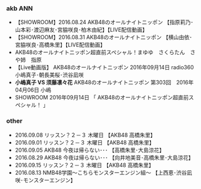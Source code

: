 

### akb ANN


- 【SHOWROOM】2016.08.24 AKB48のオールナイトニッポン 【指原莉乃･山本彩･渡辺麻友･宮脇咲良･柏木由紀】【LIVE配信動画】
- 【SHOWROOM】2016.08.31 AKB48のオールナイトニッポン 【横山由依･宮脇咲良･高橋朱里】【LIVE配信動画】
- AKB48のオールナイトニッポン超直前スペシャル！まゆゆ　さくらたん　さや姉　指原
- 【Live動画版】 AKB48のオールナイトニッポン 2016年09月14日 radio360 小嶋真子･朝長美桜･渋谷凪咲
- **小嶋真子 VS 须藤凛々花** AKB48のオールナイトニッポン 第303回　2016年04月06日 小嶋
- SHOWROOM 2016年09月14日 「 AKB48のオールナイトニッポン超直前スペシャル！ 」


### other
- 2016.09.08 リッスン？２－３ 木曜日 【AKB48 高橋朱里】
- 2016.09.01 リッスン？２－３ 木曜日 【AKB48 高橋朱里】
- 2016.09.05 AKB48 今夜は帰らない･･･ 【高橋朱里･大島涼花】
- 2016.08.29 AKB48 今夜は帰らない･･･ 【向井地美音･高橋朱里･大島涼花】
- 2016.09.15 リッスン？２－３ 木曜日 【AKB48 高橋朱里】
- 2016.08.13 NMB48学園～こちらモンスターエンジン組～ 【上西恵･渋谷凪咲･モンスターエンジン】
